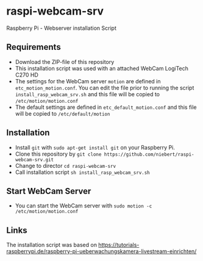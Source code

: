 # raspi-webcam-srv
Raspberry Pi - Webserver installation Script

## Requirements 
* Download the ZIP-file of this repository
* This installation script was used with an attached WebCam LogiTech C270 HD
* The settings for the WebCam server `motion` are defined in `etc_motion_motion.conf`. You can edit the file prior to running the script `install_rasp_webcam_srv.sh` and this file will be copied to `/etc/motion/motion.conf`
* The default settings are defined in `etc_default_motion.conf` and this file will be copied to `/etc/default/motion`

## Installation 
* Install `git` with `sudo apt-get install git` on your Raspberry Pi.
* Clone this repository by `git clone https://github.com/niebert/raspi-webcam-srv.git`
* Change to director `cd raspi-webcam-srv`
* Call installation script `sh install_rasp_webcam_srv.sh`

## Start WebCam Server
* You can start the WebCam server with `sudo motion -c /etc/motion/motion.conf`

## Links
The installation script was based on https://tutorials-raspberrypi.de/raspberry-pi-ueberwachungskamera-livestream-einrichten/
